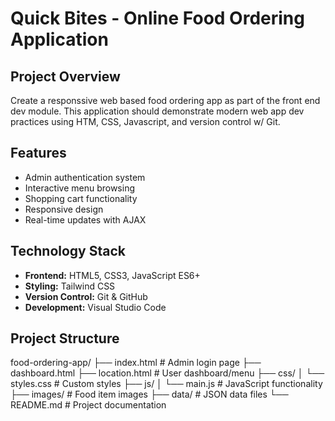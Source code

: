 # Quick Bites - Online Food Ordering Application

## Project Overview
Create a responssive web based food ordering app as part of the front end dev module. This application should demonstrate modern web app dev practices using HTM, CSS, Javascript, and version control w/ Git.

## Features
- Admin authentication system
- Interactive menu browsing
- Shopping cart functionality
- Responsive design
- Real-time updates with AJAX

## Technology Stack
- **Frontend:** HTML5, CSS3, JavaScript ES6+
- **Styling:** Tailwind CSS
- **Version Control:** Git & GitHub
- **Development:** Visual Studio Code

## Project Structure
food-ordering-app/
├── index.html          # Admin login page
├── dashboard.html 
├── location.html     # User dashboard/menu
├── css/
│   └── styles.css     # Custom styles
├── js/
│   └── main.js        # JavaScript functionality
├── images/            # Food item images
├── data/              # JSON data files
└── README.md          # Project documentation

